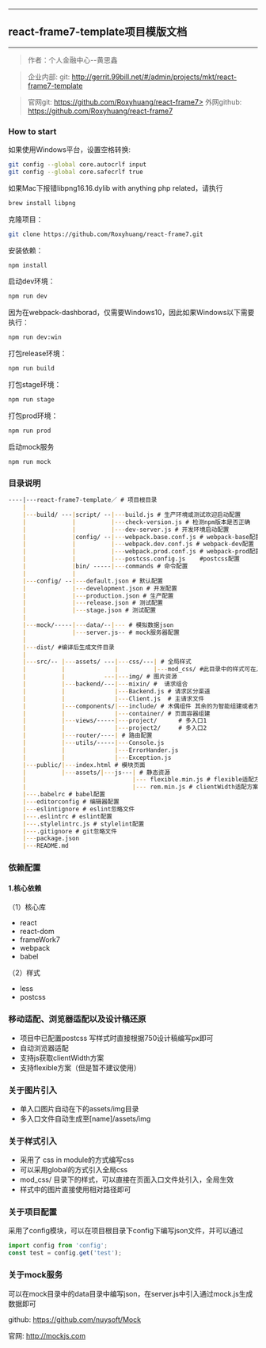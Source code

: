  ---
## react-frame7-template项目模版文档
---

> 作者：个人金融中心--黄思鑫

> 企业内部: git: http://gerrit.99bill.net/#/admin/projects/mkt/react-frame7-template

> 官网git: https://github.com/Roxyhuang/react-frame7> 外网github: https://github.com/Roxyhuang/react-frame7

### How to start

如果使用Windows平台，设置空格转换:

```bash
git config --global core.autocrlf input
git config --global core.safecrlf true
```

如果Mac下报错libpng16.16.dylib with anything php related，请执行

```bash
brew install libpng
```

克隆项目：

```bash
git clone https://github.com/Roxyhuang/react-frame7.git
```
安装依赖：

```bash
npm install
```
启动dev环境：

```bash
npm run dev
```

因为在webpack-dashborad，仅需要Windows10，因此如果Windows以下需要执行：

```bash
npm run dev:win
```

打包release环境：

```bash
npm run build
```
打包stage环境：

```bash
npm run stage
```

打包prod环境：

```bash
npm run prod
```

启动mock服务

```
npm run mock
```

### 目录说明

```markdown
----|---react-frame7-template／ # 项目根目录
    |
    |---build/ ---|script/ --|---build.js # 生产环境或测试欢迎启动配置
    |             |          |---check-version.js # 检测npm版本是否正确
    |             |          |---dev-server.js # 开发环境启动配置
    |             |config/ --|---webpack.base.conf.js # webpack-base配置
    |             |          |---webpack.dev.conf.js # webpack-dev配置
    |             |          |---webpack.prod.conf.js # webpack-prod配置
    |             |          |---postcss.config.js    #postcss配置
    |             |bin/ -----|---commands # 命令配置
    |             |
    |---config/ --|---default.json # 默认配置
    |             |---development.json # 开发配置
    |             |---production.json # 生产配置
    |             |---release.json # 测试配置
    |             |---stage.json # 测试配置
    |
    |---mock/-----|---data/--|--- # 模拟数据json
    |             |---server.js-- # mock服务器配置
    |
    |---dist/ #编译后生成文件目录
    |
    |---src/-- |---assets/ ---|---css/---| # 全局样式
    |          |              |          |---mod_css/ #此目录中的样式可在入口js中直接引入全局生效
    |          |           ---|---img/ # 图片资源
    |          |---backend/---|---mixin/ #  请求组合
    |          |              |---Backend.js # 请求区分渠道
    |          |              |---Client.js  # 主请求文件
    |          |---components/|---include/ # 木偶组件 其余的为智能组建或者为页面容器
    |          |              |---container/ # 页面容器组建
    |          |---views/-----|---project/      # 多入口1
    |          |              |---project2/     # 多入口2
    |          |---router/----| # 路由配置
    |          |---utils/-----|---Console.js
    |          |              |---ErrorHander.js
    |          |              |---Exception.js
    |---public/|---index.html # 模块页面
    |          |---assets/|---js---| # 静态资源
    |                              |--- flexible.min.js # flexible适配方案
    |                              |--- rem.min.js # clientWidth适配方案
    |---.babelrc # babel配置
    |---editorconfig # 编辑器配置
    |---eslintignore # eslint忽略文件
    |---.eslintrc # eslint配置
    |---.stylelintrc.js # stylelint配置
    |---.gitignore # git忽略文件
    |---package.json
    |---README.md

```

### 依赖配置

#### 1.核心依赖

（1）核心库

- react
- react-dom
- frameWork7
- webpack
- babel

（2）样式

- less
- postcss

### 移动适配、浏览器适配以及设计稿还原

- 项目中已配置postcss 写样式时直接根据750设计稿编写px即可
- 自动浏览器适配
- 支持js获取clientWidth方案
- 支持flexible方案（但是暂不建议使用）

### 关于图片引入

- 单入口图片自动在下的assets/img目录
- 多入口文件自动生成至[name]/assets/img

### 关于样式引入

- 采用了 css in module的方式编写css
- 可以采用global的方式引入全局css
- mod_css/ 目录下的样式，可以直接在页面入口文件处引入，全局生效
- 样式中的图片直接使用相对路径即可

### 关于项目配置

采用了config模块，可以在项目根目录下config下编写json文件，并可以通过

```javascript
import config from 'config';
const test = config.get('test');
```

### 关于mock服务

可以在mock目录中的data目录中编写json，在server.js中引入通过mock.js生成数据即可

github: https://github.com/nuysoft/Mock

官网: http://mockjs.com
